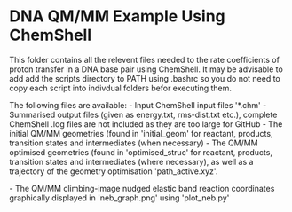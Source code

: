 # DNA QM/MM Example Using ChemShell

This folder contains all the relevent files needed to the rate coefficients of proton transfer in a DNA base pair using ChemShell.
It may be advisable to add add the scripts directory to PATH using .bashrc so you do not need to copy each script into indivdual folders befor executing them.</p>

The following files are available:
\- Input ChemShell input files '\*.chm'
\- Summarised output files (given as energy.txt, rms-dist.txt etc.), complete ChemShell .log files are not included as they are too large for GitHub
\- The initial QM/MM geometries (found in 'initial\_geom' for reactant, products, transition states and intermediates (when necessary)
\- The QM/MM optimised geometries (found in 'optimised\_struc' for reactant, products, transition states and intermediates (where necessary), as well as a trajectory of the geometry optimisation 'path\_active.xyz'.</p>
\- The QM/MM climbing-image nudged elastic band reaction coordinates graphically displayed in 'neb\_graph.png' using 'plot\_neb.py'




